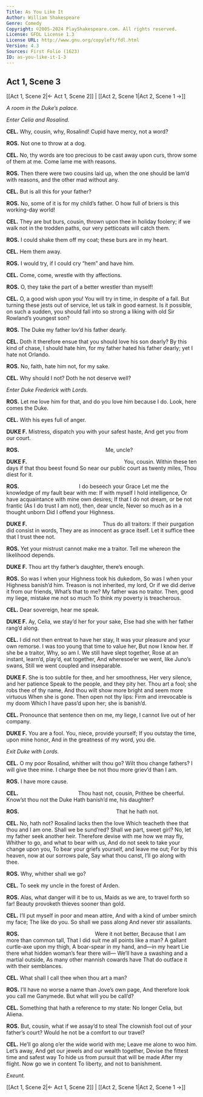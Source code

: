 ```yaml
---
Title: As You Like It
Author: William Shakespeare
Genre: Comedy
Copyright: ©2005-2024 PlayShakespeare.com. All rights reserved.
License: GFDL License 1.3
License URL: http://www.gnu.org/copyleft/fdl.html
Version: 4.3
Sources: First Folio (1623)
ID: as-you-like-it-1-3
---
```


## Act 1, Scene 3
[[Act 1, Scene 2|← Act 1, Scene 2]] | [[Act 2, Scene 1|Act 2, Scene 1 →]]

*A room in the Duke’s palace.*

*Enter Celia and Rosalind.*

**CEL.**
Why, cousin, why, Rosalind! Cupid have mercy, not a word?

**ROS.**
Not one to throw at a dog.

**CEL.**
No, thy words are too precious to be cast away upon curs, throw some of them at me. Come lame me with reasons.

**ROS.**
Then there were two cousins laid up, when the one should be lam’d with reasons, and the other mad without any.

**CEL.**
But is all this for your father?

**ROS.**
No, some of it is for my child’s father. O how full of briers is this working-day world!

**CEL.**
They are but burs, cousin, thrown upon thee in holiday foolery; if we walk not in the trodden paths, our very petticoats will catch them.

**ROS.**
I could shake them off my coat; these burs are in my heart.

**CEL.**
Hem them away.

**ROS.**
I would try, if I could cry “hem” and have him.

**CEL.**
Come, come, wrestle with thy affections.

**ROS.**
O, they take the part of a better wrestler than myself!

**CEL.**
O, a good wish upon you! You will try in time, in despite of a fall. But turning these jests out of service, let us talk in good earnest. Is it possible, on such a sudden, you should fall into so strong a liking with old Sir Rowland’s youngest son?

**ROS.**
The Duke my father lov’d his father dearly.

**CEL.**
Doth it therefore ensue that you should love his son dearly? By this kind of chase, I should hate him, for my father hated his father dearly; yet I hate not Orlando.

**ROS.**
No, faith, hate him not, for my sake.

**CEL.**
Why should I not? Doth he not deserve well?

*Enter Duke Frederick with Lords.*

**ROS.**
Let me love him for that, and do you love him because I do. Look, here comes the Duke.

**CEL.**
With his eyes full of anger.

**DUKE F.**
Mistress, dispatch you with your safest haste,
And get you from our court.

**ROS.**
                Me, uncle?

**DUKE F.**
                  You, cousin.
Within these ten days if that thou beest found
So near our public court as twenty miles,
Thou diest for it.

**ROS.**
           I do beseech your Grace
Let me the knowledge of my fault bear with me:
If with myself I hold intelligence,
Or have acquaintance with mine own desires;
If that I do not dream, or be not frantic
(As I do trust I am not), then, dear uncle,
Never so much as in a thought unborn
Did I offend your Highness.

**DUKE F.**
              Thus do all traitors:
If their purgation did consist in words,
They are as innocent as grace itself.
Let it suffice thee that I trust thee not.

**ROS.**
Yet your mistrust cannot make me a traitor.
Tell me whereon the likelihood depends.

**DUKE F.**
Thou art thy father’s daughter, there’s enough.

**ROS.**
So was I when your Highness took his dukedom,
So was I when your Highness banish’d him.
Treason is not inherited, my lord,
Or if we did derive it from our friends,
What’s that to me? My father was no traitor.
Then, good my liege, mistake me not so much
To think my poverty is treacherous.

**CEL.**
Dear sovereign, hear me speak.

**DUKE F.**
Ay, Celia, we stay’d her for your sake,
Else had she with her father rang’d along.

**CEL.**
I did not then entreat to have her stay,
It was your pleasure and your own remorse.
I was too young that time to value her,
But now I know her. If she be a traitor,
Why, so am I. We still have slept together,
Rose at an instant, learn’d, play’d, eat together,
And wheresoe’er we went, like Juno’s swans,
Still we went coupled and inseparable.

**DUKE F.**
She is too subtile for thee, and her smoothness,
Her very silence, and her patience
Speak to the people, and they pity her.
Thou art a fool; she robs thee of thy name,
And thou wilt show more bright and seem more virtuous
When she is gone. Then open not thy lips:
Firm and irrevocable is my doom
Which I have pass’d upon her; she is banish’d.

**CEL.**
Pronounce that sentence then on me, my liege,
I cannot live out of her company.

**DUKE F.**
You are a fool. You, niece, provide yourself;
If you outstay the time, upon mine honor,
And in the greatness of my word, you die.

*Exit Duke with Lords.*

**CEL.**
O my poor Rosalind, whither wilt thou go?
Wilt thou change fathers? I will give thee mine.
I charge thee be not thou more griev’d than I am.

**ROS.**
I have more cause.

**CEL.**
           Thou hast not, cousin,
Prithee be cheerful. Know’st thou not the Duke
Hath banish’d me, his daughter?

**ROS.**
                  That he hath not.

**CEL.**
No, hath not? Rosalind lacks then the love
Which teacheth thee that thou and I am one.
Shall we be sund’red? Shall we part, sweet girl?
No, let my father seek another heir.
Therefore devise with me how we may fly,
Whither to go, and what to bear with us,
And do not seek to take your change upon you,
To bear your griefs yourself, and leave me out;
For by this heaven, now at our sorrows pale,
Say what thou canst, I’ll go along with thee.

**ROS.**
Why, whither shall we go?

**CEL.**
To seek my uncle in the forest of Arden.

**ROS.**
Alas, what danger will it be to us,
Maids as we are, to travel forth so far!
Beauty provoketh thieves sooner than gold.

**CEL.**
I’ll put myself in poor and mean attire,
And with a kind of umber smirch my face;
The like do you. So shall we pass along
And never stir assailants.

**ROS.**
              Were it not better,
Because that I am more than common tall,
That I did suit me all points like a man?
A gallant curtle-axe upon my thigh,
A boar-spear in my hand, and—in my heart
Lie there what hidden woman’s fear there will⁠—
We’ll have a swashing and a martial outside,
As many other mannish cowards have
That do outface it with their semblances.

**CEL.**
What shall I call thee when thou art a man?

**ROS.**
I’ll have no worse a name than Jove’s own page,
And therefore look you call me Ganymede.
But what will you be call’d?

**CEL.**
Something that hath a reference to my state:
No longer Celia, but Aliena.

**ROS.**
But, cousin, what if we assay’d to steal
The clownish fool out of your father’s court?
Would he not be a comfort to our travel?

**CEL.**
He’ll go along o’er the wide world with me;
Leave me alone to woo him. Let’s away,
And get our jewels and our wealth together,
Devise the fittest time and safest way
To hide us from pursuit that will be made
After my flight. Now go we in content
To liberty, and not to banishment.

*Exeunt.*

[[Act 1, Scene 2|← Act 1, Scene 2]] | [[Act 2, Scene 1|Act 2, Scene 1 →]]